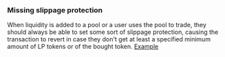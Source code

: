 ### Missing slippage protection
When liquidity is added to a pool or a user uses the pool to trade, they should always be able to set some sort of slippage protection, causing the transaction to revert in case they don't get at least a specified minimum amount of LP tokens or of the bought token.
[Example](https://solodit.cyfrin.io/issues/m-15-addliquidity-and-decreaseliquidity-missing-slippage-protection-code4rena-particle-protocol-particle-protocol-git)


